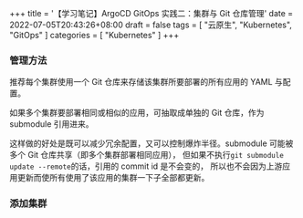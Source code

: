 +++
title = '【学习笔记】ArgoCD GitOps 实践二：集群与 Git 仓库管理'
date = 2022-07-05T20:43:26+08:00
draft = false
tags = [
    "云原生",
    "Kubernetes",
    "GitOps"
]
categories = [
    "Kubernetes"
]
+++

### 管理方法

推荐每个集群使用一个 Git 仓库来存储该集群所要部署的所有应用的 YAML 与配置。

如果多个集群要部署相同或相似的应用，可抽取成单独的 Git 仓库，作为 submodule 引用进来。

这样做的好处是既可以减少冗余配置，又可以控制爆炸半径。submodule 可能被多个 Git 仓库共享（即多个集群部署相同应用），
但如果不执行`git submodule update --remote`的话，引用的 commit id 是不会变的，
所以也不会因为上游应用更新而使所有使用了该应用的集群一下子全部都更新。

### 添加集群

<!--more-->